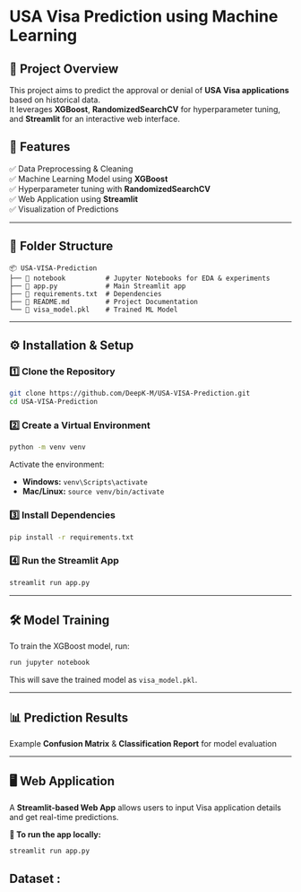 # USA Visa Prediction using Machine Learning  

## 📌 Project Overview  
This project aims to predict the approval or denial of **USA Visa applications** based on historical data.  
It leverages **XGBoost**, **RandomizedSearchCV** for hyperparameter tuning, and **Streamlit** for an interactive web interface.

## 🎯 Features  
✅ Data Preprocessing & Cleaning  
✅ Machine Learning Model using **XGBoost**  
✅ Hyperparameter tuning with **RandomizedSearchCV**  
✅ Web Application using **Streamlit**  
✅ Visualization of Predictions  

---

## 📂 Folder Structure  
```
📦 USA-VISA-Prediction    
├── 📜 notebook          # Jupyter Notebooks for EDA & experiments   
├── 📜 app.py            # Main Streamlit app  
├── 📜 requirements.txt  # Dependencies  
├── 📜 README.md         # Project Documentation  
└── 📜 visa_model.pkl    # Trained ML Model  
```

---

## ⚙️ Installation & Setup  
### 1️⃣ Clone the Repository  
```sh
git clone https://github.com/DeepK-M/USA-VISA-Prediction.git
cd USA-VISA-Prediction
```

### 2️⃣ Create a Virtual Environment  
```sh
python -m venv venv
```
Activate the environment:  
- **Windows:** `venv\Scripts\activate`  
- **Mac/Linux:** `source venv/bin/activate`  

### 3️⃣ Install Dependencies  
```sh
pip install -r requirements.txt
```

### 4️⃣ Run the Streamlit App  
```sh
streamlit run app.py
```

---

## 🛠️ Model Training  
To train the XGBoost model, run:  
```sh
run jupyter notebook
```
This will save the trained model as `visa_model.pkl`.

---

## 📊 Prediction Results  
Example **Confusion Matrix** & **Classification Report** for model evaluation

---

## 🖥️ Web Application  
A **Streamlit-based Web App** allows users to input Visa application details and get real-time predictions.  

**🔹 To run the app locally:**  
```sh
streamlit run app.py
```
Dataset : 
---
